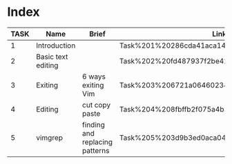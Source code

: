 # Index

| TASK | Name | Brief | Link |
| --- | --- | --- | --- |
| 1 | Introduction |  | Task%201%20286cda41aca1487992a82deffe803452.md |
| 2 | Basic text editing |  | Task%202%20fd487937f2be42d5a23273b10c8bd6bb.md |
| 3 | Exiting | 6 ways exiting Vim | Task%203%206721a06460234b91b5e75aaff1ad0914.md |
| 4 | Editing | cut copy paste | Task%204%208fbffb2f075a4b379f91944331436282.md |
| 5 | vimgrep |  finding and replacing patterns | Task%205%203d9b3ed0aca044ba920ce9d8065f8356.md |